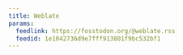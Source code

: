 ```yaml
---
title: Weblate
params:
  feedlink: https://fosstodon.org/@weblate.rss
  feedid: 1e1042736d9e7fff913801f9bc532bf1
---
```

